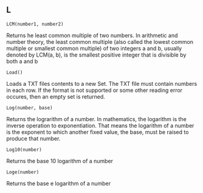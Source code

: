 L
---
```
LCM(number1, number2)
```

Returns he least common multiple of two numbers. In arithmetic and number theory, the least common multiple (also called the lowest common multiple or smallest common multiple) of two integers a and b, usually denoted by LCM(a, b), is the smallest positive integer that is divisible by both a and b

```
Load()
```

Loads a TXT files contents to a new Set. The TXT file must contain numbers in each row. If the format is not supported or some other reading error occures, then an empty set is returned.

```
Log(number, base)
```

Returns the lograrithm of a number. In mathematics, the logarithm is the inverse operation to exponentiation. That means the logarithm of a number is the exponent to which another fixed value, the base, must be raised to produce that number.

```
Log10(number)
```

Returns the base 10 logarithm of a number

```
Loge(number)
```

Returns the base e logarithm of a number
